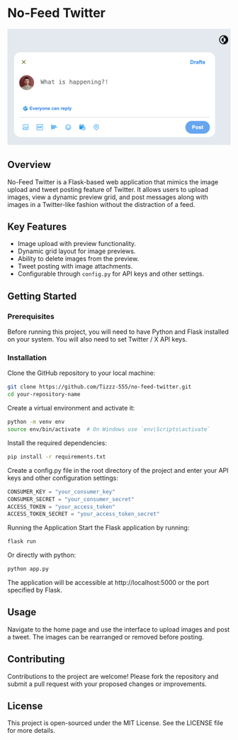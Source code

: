 # No-Feed Twitter

<img title="No feed Twitter" alt="Project UI" src="static/images/ui.png">

## Overview

No-Feed Twitter is a Flask-based web application that mimics the image upload and tweet posting feature of Twitter. It allows users to upload images, view a dynamic preview grid, and post messages along with images in a Twitter-like fashion without the distraction of a feed.

## Key Features

- Image upload with preview functionality.
- Dynamic grid layout for image previews.
- Ability to delete images from the preview.
- Tweet posting with image attachments.
- Configurable through `config.py` for API keys and other settings.

## Getting Started

### Prerequisites

Before running this project, you will need to have Python and Flask installed on your system. You will also need to set Twitter / X API keys.

### Installation

Clone the GitHub repository to your local machine:

```bash
git clone https://github.com/Tizzz-555/no-feed-twitter.git
cd your-repository-name
```

Create a virtual environment and activate it:

```bash
python -m venv env
source env/bin/activate  # On Windows use `env\Scripts\activate`
```

Install the required dependencies:

```bash
pip install -r requirements.txt
```

Create a config.py file in the root directory of the project and enter your API keys and other configuration settings:

```python
CONSUMER_KEY = "your_consumer_key"
CONSUMER_SECRET = "your_consumer_secret"
ACCESS_TOKEN = "your_access_token"
ACCESS_TOKEN_SECRET = "your_access_token_secret"
```

Running the Application
Start the Flask application by running:

```bash
flask run
```

Or directly with python:

```bash
python app.py
```

The application will be accessible at http://localhost:5000 or the port specified by Flask.

## Usage

Navigate to the home page and use the interface to upload images and post a tweet. The images can be rearranged or removed before posting.

## Contributing

Contributions to the project are welcome! Please fork the repository and submit a pull request with your proposed changes or improvements.

## License

This project is open-sourced under the MIT License. See the LICENSE file for more details.
